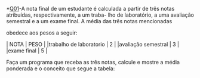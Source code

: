 *[Q01](Q01)-A nota final de um estudante é calculada a partir de três notas atribuídas, respectivamente, a um traba-
lho de laboratório, a uma avaliação semestral e a um exame final. A média das três notas mencionadas

obedece aos pesos a seguir:

|        NOTA            |   PESO  |
|trabalho de laboratorio |    2    |
|avaliação semestral     |    3    |
|exame final             |    5    |

Faça um programa que receba as três notas, calcule e mostre a média ponderada e o conceito que segue
a tabela:
